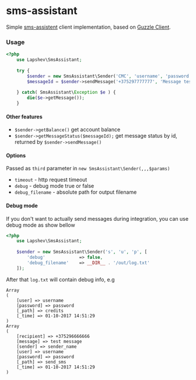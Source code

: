 # sms-assistant #
Simple [sms-assistent](http://sms-assistent.by/) client implementation, based on [Guzzle Client](http://docs.guzzlephp.org/en/stable/).
### Usage ###
```php
<?php
    use Lapshev\SmsAssistant;
    
    try {
        $sender = new SmsAssistant\Sender('CMC', 'username', 'password');
        $messageId = $sender->sendMessage('+375297777777', 'Message test') . PHP_EOL;
        
    } catch( SmsAssistant\Exception $e ) {
        die($e->getMessage());
    }
```
#### Other features ###
 - `$sender->getBalance()` get account balance
 - `$sender->getMessageStatus($messageId);` get message status by id, returned by `$sender->sendMessage()`

#### Options ####
Passed as `third` parameter in `new SmsAssistant\Sender(,,,$params)`

- `timeout`           - http request timeout
- `debug`             - debug mode true or false
- `debug_filename`    - absolute path for output filename

#### Debug mode ####
If you don't want to actually send messages during integration, you can use debug mode as show bellow

```php
<?php
    use Lapshev\SmsAssistant;
    
    $sender = new SmsAssistant\Sender('s', 'u', 'p', [
        'debug'             => false,
        'debug_filename'    => __DIR__ . '/out/log.txt'
    ]);
```
After that `log.txt` will contain debug info, e.g
```text
Array
(
    [user] => username
    [password] => password
    [_path] => credits
    [_time] => 01-10-2017 14:51:29
)
Array
(
    [recipient] => +375296666666
    [message] => test message
    [sender] => sender_name
    [user] => username
    [password] => password
    [_path] => send_sms
    [_time] => 01-10-2017 14:51:29
)
```